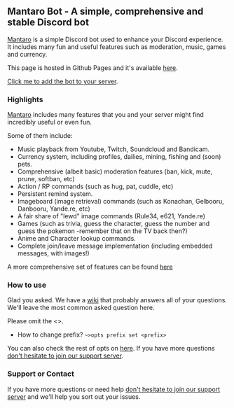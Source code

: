 ## Mantaro Bot - A simple, comprehensive and stable Discord bot

[Mantaro](https://github.com/Mantaro/MantaroBot) is a simple Discord bot used to enhance your Discord experience. It includes many fun and useful features such as moderation, music, games and currency.

This page is hosted in Github Pages and it's available [here](https://github.com/Mantaro/mantaro.github.io/). 

[Click me to add the bot to your server](https://add.mantaro.site).

### Highlights

[Mantaro](https://github.com/Mantaro/MantaroBot) includes many features that you and your server might find incredibly useful or even fun. 

Some of them include: 

- Music playback from Youtube, Twitch, Soundcloud and Bandicam.
- Currency system, including profiles, dailies, mining, fishing and (soon) pets.
- Comprehensive (albeit basic) moderation features (ban, kick, mute, prune, softban, etc)
- Action / RP commands (such as hug, pat, cuddle, etc)
- Persistent remind system.
- Imageboard (image retrieval) commands (such as Konachan, Gelbooru, Danbooru, Yande.re, etc)
- A fair share of "lewd" image commands (Rule34, e621, Yande.re)
- Games (such as trivia, guess the character, guess the number and guess the pokemon -remember that on the TV back then?)
- Anime and Character lookup commands.
- Complete join/leave message implementation (including embedded messages, with images!)

A more comprehensive set of features can be found [here](https://github.com/Mantaro/MantaroBot/blob/master/FEATURES.md)

### How to use

Glad you asked. We have a [wiki](https://github.com/Mantaro/MantaroBot/wiki) that probably answers all of your questions. We'll leave the most common asked question here.

Please omit the <>.

- How to change prefix? `~>opts prefix set <prefix>`

You can also check the rest of opts on [here](https://github.com/Mantaro/MantaroBot/wiki/Configuration). If you have more questions [don't hesitate to join our support server](https://support.mantaro.site).

### Support or Contact

If you have more questions or need help [don't hesitate to join our support server](https://support.mantaro.site) and we'll help you sort out your issues.

